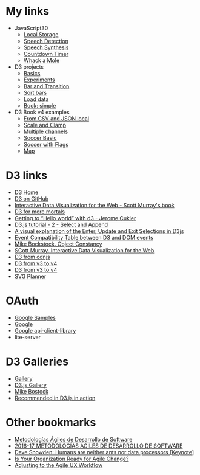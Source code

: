 # My links
- JavaScript30
  - [Local Storage](javascript30/15-LocalStorage/)
  - [Speech Detection](javascript30/20-SpeechDetection/)
  - [Speech Synthesis](javascript30/23-SpeechSynthesis/)
  - [Countdown Timer](javascript30/29-CountdownTimer/)
  - [Whack a Mole](javascript30/30-whackAMole/)
- D3 projects
  - [Basics](d3/index.html)
  - [Experiments](d3project/)
  - [Bar and Transition](d3project/v3_bar_and_transition.html)
  - [Sort bars](d3project/v3_sort_bars.html)
  - [Load data](d3project/v3_load_data.html)
  - [Book: simple](d3project/v4_simple.html)
- D3 Book v4 examples
  - [From CSV and JSON local](d3project/chapter2/v4_load.html)
  - [Scale and Clamp](d3project/chapter2/bar_scale_and_clamp.html)
  - [Multiple channels](d3project/chapter2/multiple_channels.html)
  - [Soccer Basic](d3project/chapter3/soccer_basic.html)
  - [Soccer with Flags](d3project/chapter3/soccer_flags.html)
  - [Map](/map)

# D3 links
- [D3 Home](https://d3js.org/)
- [D3 on GitHub](https://github.com/d3/d3/wiki)
- [Interactive Data Visualization for the Web - Scott Murray's book](http://alignedleft.com/work/d3-book)
- [D3 for mere mortals](http://www.recursion.org/d3-for-mere-mortals/)
- [Getting to “Hello world” with d3 - Jerome Cukier](http://www.jeromecukier.net/blog/2012/09/04/getting-to-hello-world-with-d3/)
- [D3.js tutorial - 2 - Select and Append](https://www.youtube.com/watch?list=PL6il2r9i3BqH9PmbOf5wA5E1wOG3FT22p&v=qIIKw2RFNlU&app=desktop)
- [A visual explanation of the Enter, Update and Exit Selections in D3js](http://javascript.tutorialhorizon.com/2014/11/20/a-visual-explanation-of-the-enter-update-and-exit-selections-in-d3js/)
- [Event Compatibility Table between D3 and DOM events](http://www.quirksmode.org/dom/events/)
- [Mike Bockstock. Object Constancy](https://bost.ocks.org/mike/constancy/)
- [SCott Murray. Interactive Data Visualization for the Web](http://alignedleft.com/work/d3-book)
- [D3 from cdnjs](https://cdnjs.com/libraries/d3)
- [D3 from v3 to v4](https://keithpblog.wordpress.com/2016/07/31/upgrading-d3-from-v3-to-v4/)
- [D3 from v3 to v4](https://github.com/d3/d3/blob/master/CHANGES.md)
- [SVG Planner](http://chrismdp.com/2006/10/svg-planner/)

# OAuth
- [Google Samples](https://developers.google.com/api-client-library/javascript/samples/samples#authorizing-and-making-authorized-requests)
- [Google](https://developers.google.com/identity/protocols/OAuth2)
- [Google api-client-library](https://developers.google.com/api-client-library/javascript/features/corsata)
- lite-server

# D3 Galleries
- [Gallery](https://github.com/d3/d3/wiki/Gallery)
- [D3.js Gallery](http://christopheviau.com/d3list/gallery.html)
- [Mike Bostock](http://bl.ocks.org/mbostock)
- [Recommended in D3.js in action](http://blockbuilder.org/search)

# Other bookmarks
- [Metodologías Ágiles de Desarrollo de Software](https://github.com/domingogallardo/mads-ua)
- [2016-17_METODOLOGÍAS ÁGILES DE DESARROLLO DE SOFTWARE](https://moodle2016-17.ua.es/moodle/course/view.php?id=927)
- [Dave Snowden: Humans are neither ants nor data processors [Keynote]](https://vimeo.com/190436631)
- [Is Your Organization Ready for Agile Change?](http://leanchange.org/2016/10/is-your-organization-ready-for-agile-change/?mc_cid=7dfb413a8a&mc_eid=9bf72d9a47)
- [Adjusting to the Agile UX Workflow](https://www.thoughtworks.com/es/insights/blog/adjusting-agile-ux-workflow)
